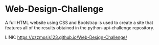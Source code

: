# Web-Design-Challenge

A full HTML website using CSS and Bootstrap is used to create a site that features all of the results obtained in the python-api-challenge repository. 

LINK: https://ozzmosis123.github.io/Web-Design-Challenge/
